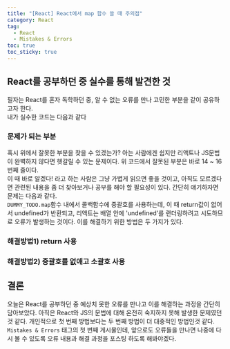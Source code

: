 ```yaml
---
title: "[React] React에서 map 함수 쓸 때 주의점"
category: React
tag:
  - React
  - Mistakes & Errors
toc: true
toc_sticky: true
---
```


## React를 공부하던 중 실수를 통해 발견한 것

필자는 React를 혼자 독학하던 중, 알 수 없는 오류를 만나 고민한 부분을 같이 공유하고자 한다.  
내가 실수한 코드는 다음과 같다

<script src="https://gist.github.com/parkm2ngyu00/3105ef8aa9c2748db5d40a6ae0a9164d.js"></script>

### 문제가 되는 부분
혹시 위에서 잘못한 부분을 찾을 수 있겠는가? 아는 사람에겐 쉽지만 리액트나 JS문법이 완벽하지 않다면 헷갈릴 수 있는 문제이다. 위 코드에서 잘못된 부분은 바로 14 ~ 16번째 줄이다.   
이 때 바로 알겠다! 라고 하는 사람은 그냥 가볍게 읽으면 좋을 것이고, 아직도 모르겠다면 관련된 내용을 좀 더 찾아보거나 공부를 해야 할 필요성이 있다. 간단히 얘기하자면 문제는 다음과 같다.   
`DUMMY_TODO.map`함수 내에서 콜백함수에 중괄호를 사용하는데, 이 때 return값이 없어서 undefined가 반환되고, 리액트는 배열 안에 'undefined'를 랜더링하려고 시도하므로 오류가 발생하는 것이다. 이를 해결하기 위한 방법은 두 가지가 있다.   

### 해결방법1) return 사용
<script src="https://gist.github.com/parkm2ngyu00/0951f4c16a422a0f023e427d11840afd.js"></script>   

### 해결방법2) 중괄호를 없애고 소괄호 사용   
<script src="https://gist.github.com/parkm2ngyu00/be7ec3a22e6bab3d74c030ced22fdfd3.js"></script>

## 결론
오늘은 React를 공부하던 중 예상치 못한 오류를 만나고 이를 해결하는 과정을 간단히 담아보았다. 아직은 React와 JS의 문법에 대해 온전히 숙지하지 못해 발생한 문제였던것 같다. 개인적으로 첫 번째 방법보다는 두 번째 방법이 더 대중적인 방법인것 같다.
`Mistakes & Errors` 태그의 첫 번째 게시물인데, 앞으로도 오류들을 만나면 나중에 다시 볼 수 있도록 오류 내용과 해결 과정을 포스팅 하도록 해봐야겠다.